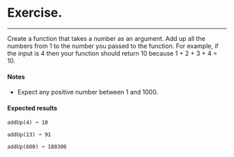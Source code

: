 # Exercise.

---

Create a function that takes a number as an argument. Add up all the numbers from 1 to the number you passed to the function. For example, if the input is 4 then your function should return 10 because 1 + 2 + 3 + 4 = 10.

#### Notes

- Expect any positive number between 1 and 1000.

#### Expected results

```
addUp(4) ➞ 10

addUp(13) ➞ 91

addUp(600) ➞ 180300
```
